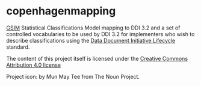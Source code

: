 copenhagenmapping
=================

[GSIM](http://www1.unece.org/stat/platform/display/metis/Generic+Statistical+Information+Model) Statistical Classifications Model mapping to DDI 3.2 and a set of controlled vocabularies to be used by DDI 3.2 for implementers who wish to describe classifications using the [Data Document Initiative Lifecycle](http://www.ddialliance.org/) standard.

The content of this project itself is licensed under the
[Creative Commons Attribution 4.0 license](http://creativecommons.org/licenses/by/4.0/)

Project icon: by Mun May Tee from The Noun Project.
